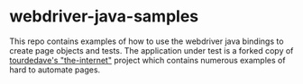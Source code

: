 # webdriver-java-samples

This repo contains examples of how to use the webdriver java bindings to create page objects and tests. The application under test is a forked copy of [tourdedave's "the-internet"](https://github.com/tourdedave/the-internet) project which contains numerous examples of hard to automate pages. 
